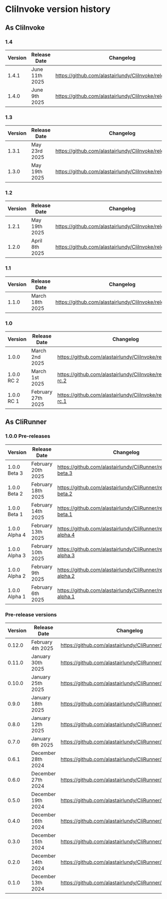 
# CliInvoke version history

## As CliInvoke

### 1.4
| Version | Release Date | Changelog |
|-|-|-|
| 1.4.1 | June 11th 2025 |  https://github.com/alastairlundy/CliInvoke/releases/1.4.1|
| 1.4.0 | June 9th 2025 |  https://github.com/alastairlundy/CliInvoke/releases/1.4.0|

### 1.3
| Version | Release Date | Changelog |
|-|-|-|
| 1.3.1 | May 23rd 2025 |  https://github.com/alastairlundy/CliInvoke/releases/1.3.1|
| 1.3.0 | May 19th 2025 |  https://github.com/alastairlundy/CliInvoke/releases/1.3.0|

### 1.2
| Version | Release Date | Changelog |
|-|-|-|
| 1.2.1 | May 19th 2025 |  https://github.com/alastairlundy/CliInvoke/releases/1.2.1|
| 1.2.0 | April 8th 2025 |  https://github.com/alastairlundy/CliInvoke/releases/1.2.0|

### 1.1
| Version | Release Date | Changelog |
|-|-|-|
| 1.1.0 | March 18th 2025 |  https://github.com/alastairlundy/CliInvoke/releases/1.1.0|

### 1.0
| Version | Release Date | Changelog |
|-|-|-|
| 1.0.0 | March 2nd 2025 |  https://github.com/alastairlundy/CliInvoke/releases/1.0.0 |
| 1.0.0 RC 2 | March 1st 2025 | https://github.com/alastairlundy/CliInvoke/releases/1.0.0-rc.2 |
| 1.0.0 RC 1 | February 27th 2025 | https://github.com/alastairlundy/CliInvoke/releases/1.0.0-rc.1 |

## As CliRunner

### 1.0.0 Pre-releases
| Version | Release Date | Changelog |
|-|-|-|
| 1.0.0 Beta 3 | February 20th 2025 | https://github.com/alastairlundy/CliRunner/releases/1.0.0-beta.3 |
| 1.0.0 Beta 2 | February 18th 2025 | https://github.com/alastairlundy/CliRunner/releases/1.0.0-beta.2 |
| 1.0.0 Beta 1 | February 14th 2025 | https://github.com/alastairlundy/CliRunner/releases/1.0.0-beta.1 |
| 1.0.0 Alpha 4 | February 13th 2025 | https://github.com/alastairlundy/CliRunner/releases/1.0.0-alpha.4 |
| 1.0.0 Alpha 3 | February 10th 2025 | https://github.com/alastairlundy/CliRunner/releases/1.0.0-alpha.3 |
| 1.0.0 Alpha 2 | February 9th 2025 | https://github.com/alastairlundy/CliRunner/releases/1.0.0-alpha.2 |
| 1.0.0 Alpha 1 | February 6th 2025 | https://github.com/alastairlundy/CliRunner/releases/1.0.0-alpha.1 |

### Pre-release versions
| Version | Release Date | Changelog |
|-|-|-|
| 0.12.0 | February 4th 2025 | https://github.com/alastairlundy/CliRunner/releases/0.12.0 |
| 0.11.0 | January 30th 2025 | https://github.com/alastairlundy/CliRunner/releases/0.11.0 |
| 0.10.0 | January 25th 2025 | https://github.com/alastairlundy/CliRunner/releases/0.10.0 |
| 0.9.0 | January 18th 2025 | https://github.com/alastairlundy/CliRunner/releases/0.9.0 |
| 0.8.0 | January 12th 2025 | https://github.com/alastairlundy/CliRunner/releases/0.8.0 |
| 0.7.0 | January 6th 2025 | https://github.com/alastairlundy/CliRunner/releases/0.7.0 |
| 0.6.1 | December 28th 2024 | https://github.com/alastairlundy/CliRunner/releases/0.6.1/ |
| 0.6.0 | December 27th 2024 | https://github.com/alastairlundy/CliRunner/releases/0.6.0/ |
| 0.5.0 | December 19th 2024 | https://github.com/alastairlundy/CliRunner/releases/0.5.0/ |
| 0.4.0 | December 16th 2024 | https://github.com/alastairlundy/CliRunner/releases/0.4.0/ |
| 0.3.0 | December 15th 2024 | https://github.com/alastairlundy/CliRunner/releases/0.3.0/ |
| 0.2.0 | December 14th 2024 | https://github.com/alastairlundy/CliRunner/releases/0.2.0/ |
| 0.1.0 | December 13th 2024 | https://github.com/alastairlundy/CliRunner/releases/0.1.0/ |